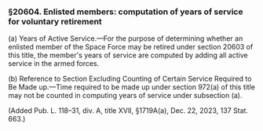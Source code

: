 ### §20604. Enlisted members: computation of years of service for voluntary retirement ###

(a) Years of Active Service.—For the purpose of determining whether an enlisted member of the Space Force may be retired under section 20603 of this title, the member's years of service are computed by adding all active service in the armed forces.

(b) Reference to Section Excluding Counting of Certain Service Required to Be Made up.—Time required to be made up under section 972(a) of this title may not be counted in computing years of service under subsection (a).

(Added Pub. L. 118–31, div. A, title XVII, §1719A(a), Dec. 22, 2023, 137 Stat. 663.)